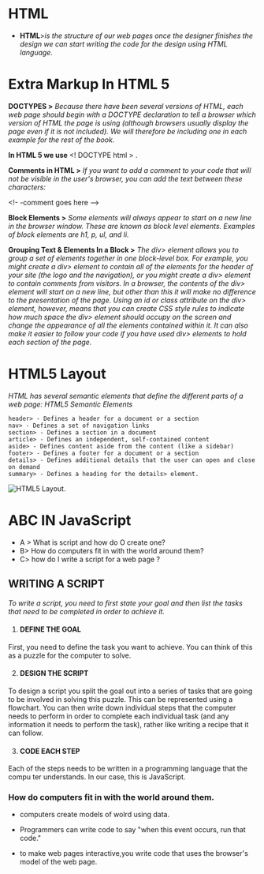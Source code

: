 # **HTML**

+ **HTML**>*is the structure of our web pages once the designer finishes the design we can start writing the code for the design using HTML language.*
 
 # **Extra Markup In HTML 5**
 **DOCTYPES >** *Because there have been
several versions of HTML, each
web page should begin with a
DOCTYPE declaration to tell a
browser which version of HTML
the page is using (although
browsers usually display the
page even if it is not included).
We will therefore be including
one in each example for the rest
of the book.*

**In HTML 5 we use** <! DOCTYPE html > .

**Comments in HTML >** *If you want to add a comment
to your code that will not be
visible in the user's browser, you
can add the text between these
characters:*

<!- -comment goes here -->

**Block Elements >** *Some elements will always
appear to start on a new line in
the browser window. These are
known as block level elements.
Examples of block elements are
h1, p, ul, and li.*

**Grouping Text & Elements In a Block >**
*The div> element allows you to
group a set of elements together
in one block-level box.
For example, you might create
a div> element to contain all
of the elements for the header
of your site (the logo and the
navigation), or you might create
a div> element to contain
comments from visitors.
In a browser, the contents of
the div> element will start on
a new line, but other than this
it will make no difference to the
presentation of the page.
Using an id or class attribute
on the div> element, however,
means that you can create
CSS style rules to indicate how
much space the div> element
should occupy on the screen and
change the appearance of all the
elements contained within it.
It can also make it easier to
follow your code if you have used
div> elements to hold each
section of the page.*
# **HTML5 Layout**
*HTML has several semantic elements that define the different parts of a web page:
HTML5 Semantic Elements* 	

    header> - Defines a header for a document or a section
    nav> - Defines a set of navigation links
    section> - Defines a section in a document
    article> - Defines an independent, self-contained content
    aside> - Defines content aside from the content (like a sidebar)
    footer> - Defines a footer for a document or a section
    details> - Defines additional details that the user can open and close on demand
    summary> - Defines a heading for the details> element.
 ![HTML5 Layout](https://www.w3schools.com/html/img_sem_elements.gif).


# **ABC IN JavaScript**


+ A > What is script and how do O create one?
+ B> How do computers fit in with the world around them?
+ C> how do I write a script for a web page ?
## WRITING A SCRIPT
*To write a script, you need to first
state your goal and then list the
tasks that need to be completed in
order to achieve it.*
1. #### DEFINE THE GOAL
First, you need to define the task you want to
achieve. You can think of this as a puzzle for the
computer to solve.

2. #### DESIGN THE SCRIPT
To design a script you split the goal out into a series
of tasks that are going to be involved in solving this
puzzle. This can be represented using a flowchart.
You can then write down individual steps that the
computer needs to perform in order to complete
each individual task (and any information it needs to
perform the task), rather like writing a recipe that it
can follow.

3. #### CODE EACH STEP
Each of the steps needs to be written in a
programming language that the compu ter
understands. In our case, this is JavaScript.

###  How do computers fit in with the world around them.
* computers create models of wolrd using data.
- Programmers can write code to say "when this event occurs, run that code."
+ to make web pages interactive,you write code that uses the browser's model of the web page. 
